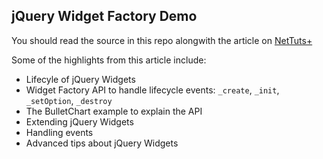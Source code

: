 ## jQuery Widget Factory Demo

You should read the source in this repo alongwith the article on [NetTuts+](http://net.tutsplus.com/tutorials/javascript-ajax/an-in-depth-review-of-jquerys-widget-factory/)

Some of the highlights from this article include:

- Lifecyle of jQuery Widgets
- Widget Factory API to handle lifecycle events: `_create`, `_init`, `_setOption`, `_destroy`
- The BulletChart example to explain the API
- Extending jQuery Widgets
- Handling events 
- Advanced tips about jQuery Widgets
